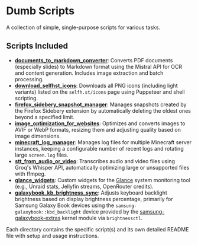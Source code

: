 # Dumb Scripts

A collection of simple, single-purpose scripts for various tasks.

## Scripts Included

*   **[documents_to_markdown_converter](./documents_to_markdown_converter/)**: Converts PDF documents (especially slides) to Markdown format using the Mistral API for OCR and content generation. Includes image extraction and batch processing.
*   **[download_selfhst_icons](./download_selfhst_icons/)**: Downloads all PNG icons (including light variants) listed on the `selfh.st/icons` page using Puppeteer and shell scripting.
*   **[firefox_sidebery_snapshot_manager](./firefox_sidebery_snapshot_manager/)**: Manages snapshots created by the Firefox Sidebery extension by automatically deleting the oldest ones beyond a specified limit.
*   **[image_optimization_for_websites](./image_optimization_for_websites/)**: Optimizes and converts images to AVIF or WebP formats, resizing them and adjusting quality based on image dimensions.
*   **[minecraft_log_manager](./minecraft_log_manager/)**: Manages log files for multiple Minecraft server instances, keeping a configurable number of recent logs and rotating large `screen.log` files.
*   **[stt_from_audio_or_video](./stt_from_audio_or_video/)**: Transcribes audio and video files using Groq's Whisper API, automatically optimizing large or unsupported files with ffmpeg.
*   **[glance_widgets](./glance_widgets/)**: Custom widgets for the [Glance](https://github.com/dgl/glance) system monitoring tool (e.g., Unraid stats, Jellyfin streams, OpenRouter credits).
*   **[galaxybook_kb_brightness_sync](./galaxybook_kb_brightness_sync/)**: Adjusts keyboard backlight brightness based on display brightness percentage, primarily for Samsung Galaxy Book devices using the `samsung-galaxybook::kbd_backlight` device provided by the [samsung-galaxybook-extras](https://github.com/joshuagrisham/samsung-galaxybook-extras) kernel module via `brightnessctl`.

Each directory contains the specific script(s) and its own detailed README file with setup and usage instructions.